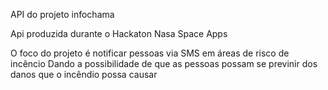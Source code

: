 
API do projeto infochama

Api produzida durante o Hackaton Nasa Space Apps

O foco do projeto é notificar pessoas via SMS em áreas de risco de incêncio
Dando a possibilidade de que as pessoas possam se previnir dos danos que o incêndio possa causar
